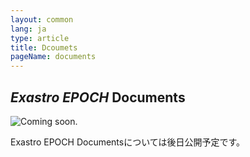 ```yaml
---
layout: common
lang: ja
type: article
title: Dcoumets
pageName: documents
---
```

<section>
    <div class="sectionInner">
        <h2><em>Exastro EPOCH</em> Documents</h2>
        <div class="leftImage image25"><img src="../it-automation-docs/asset/img/coming_soon.png" alt="Coming soon."></div>
        <p>Exastro EPOCH Documentsについては後日公開予定です。</p>
    </div>
</section>
